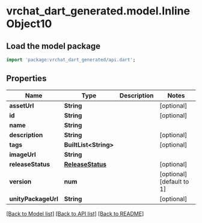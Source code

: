 # vrchat_dart_generated.model.InlineObject10

## Load the model package
```dart
import 'package:vrchat_dart_generated/api.dart';
```

## Properties
Name | Type | Description | Notes
------------ | ------------- | ------------- | -------------
**assetUrl** | **String** |  | [optional] 
**id** | **String** |  | [optional] 
**name** | **String** |  | 
**description** | **String** |  | [optional] 
**tags** | **BuiltList&lt;String&gt;** |  | [optional] 
**imageUrl** | **String** |  | 
**releaseStatus** | [**ReleaseStatus**](ReleaseStatus.md) |  | [optional] 
**version** | **num** |  | [optional] [default to 1]
**unityPackageUrl** | **String** |  | [optional] 

[[Back to Model list]](../README.md#documentation-for-models) [[Back to API list]](../README.md#documentation-for-api-endpoints) [[Back to README]](../README.md)



